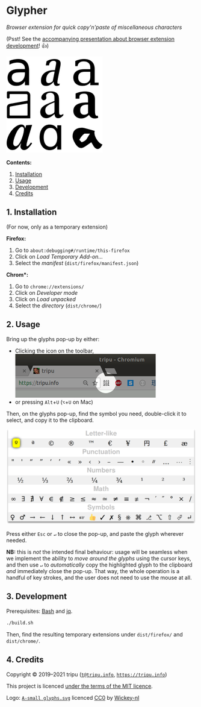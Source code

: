 # Glypher

*Browser extension for quick copy'n'paste of miscellaneous characters*

(Psst! See the [accompanying presentation about browser extension development](https://tripu.github.io/Events/doc/2019-10-24_Madrid-Spain_Spotahome_MadridJS_extensions/#1)! 👍)

![Glypher logo](https://github.com/tripu/glypher/blob/master/img/logo-256.png?raw=true)

**Contents:**

1. [Installation](#1-installation)
1. [Usage](#2-usage)
1. [Development](#3-development)
1. [Credits](#4-credits)

## 1. Installation

(For now, only as a temporary extension)

**Firefox:**

1. Go to `about:debugging#/runtime/this-firefox`
1. Click on *Load Temporary Add-on…*
1. Select the *manifest* (`dist/firefox/manifest.json`)

**Chrom\*:**

1. Go to `chrome://extensions/`
1. Click on *Developer mode*
1. Click on *Load unpacked*
1. Select the *directory* (`dist/chrome/`)

## 2. Usage

Bring up the glyphs pop-up by either:

* Clicking the icon on the toolbar,    
  ![Icon](https://github.com/tripu/glypher/blob/master/screenshots/icon.png?raw=true)
* or pressing `Alt`+`U` (`⌥`+`U` on Mac)

Then, on the glyphs pop-up, find the symbol you need, double-click it to select, and copy it to the clipboard.

![Screenshot](https://github.com/tripu/glypher/blob/master/screenshots/popup.png?raw=true)

Press either `Esc` or `↵` to close the pop-up, and paste the glyph wherever needed.

**NB:** this is *not* the intended final behaviour: usage will be seamless when we implement the ability to *move around the glyphs*
using the cursor keys, and then use `↵` to *automatically* copy the highlighted glyph to the clipboard *and* immediately close the pop-up.
That way, the whole operation is a handful of key strokes, and the user does not need to use the mouse at all.

## 3. Development

Prerequisites: [Bash](https://www.gnu.org/software/bash/) and [jq](https://stedolan.github.io/jq/).

```bash
./build.sh
```

Then, find the resulting temporary extensions under `dist/firefox/` and `dist/chrome/`.

## 4. Credits

Copyright &copy; 2019&ndash;2021 tripu ([`t@tripu.info`](mailto:t@tripu.info), [`https://tripu.info`](https://tripu.info/))

This project is licenced [under the terms of the MIT licence](https://github.com/tripu/glypher/blob/master/LICENSE.md).

Logo: [`A-small glyphs.svg`](https://commons.wikimedia.org/wiki/File:A-small_glyphs.svg) licenced
[CC0](https://creativecommons.org/publicdomain/zero/1.0/deed.en) by
[Wickey-nl](https://commons.wikimedia.org/wiki/User:Wickey-nl)

